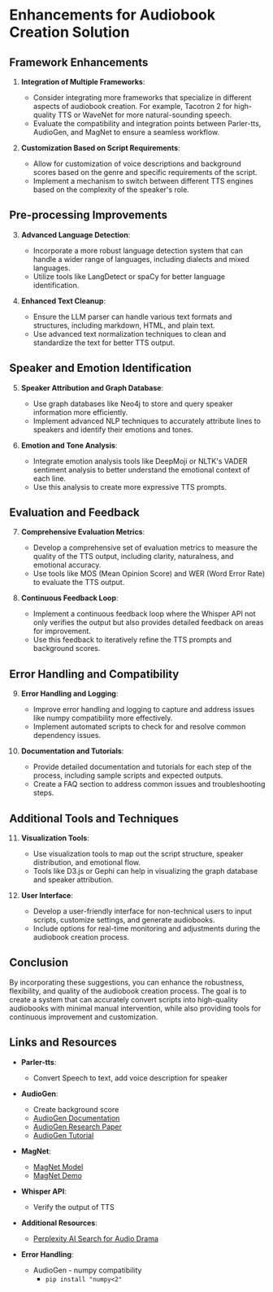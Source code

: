 # Enhancements for Audiobook Creation Solution

## Framework Enhancements

1. **Integration of Multiple Frameworks**:
   - Consider integrating more frameworks that specialize in different aspects of audiobook creation. For example, Tacotron 2 for high-quality TTS or WaveNet for more natural-sounding speech.
   - Evaluate the compatibility and integration points between Parler-tts, AudioGen, and MagNet to ensure a seamless workflow.

2. **Customization Based on Script Requirements**:
   - Allow for customization of voice descriptions and background scores based on the genre and specific requirements of the script.
   - Implement a mechanism to switch between different TTS engines based on the complexity of the speaker's role.

## Pre-processing Improvements

3. **Advanced Language Detection**:
   - Incorporate a more robust language detection system that can handle a wider range of languages, including dialects and mixed languages.
   - Utilize tools like LangDetect or spaCy for better language identification.

4. **Enhanced Text Cleanup**:
   - Ensure the LLM parser can handle various text formats and structures, including markdown, HTML, and plain text.
   - Use advanced text normalization techniques to clean and standardize the text for better TTS output.

## Speaker and Emotion Identification

5. **Speaker Attribution and Graph Database**:
   - Use graph databases like Neo4j to store and query speaker information more efficiently.
   - Implement advanced NLP techniques to accurately attribute lines to speakers and identify their emotions and tones.

6. **Emotion and Tone Analysis**:
   - Integrate emotion analysis tools like DeepMoji or NLTK's VADER sentiment analysis to better understand the emotional context of each line.
   - Use this analysis to create more expressive TTS prompts.

## Evaluation and Feedback

7. **Comprehensive Evaluation Metrics**:
   - Develop a comprehensive set of evaluation metrics to measure the quality of the TTS output, including clarity, naturalness, and emotional accuracy.
   - Use tools like MOS (Mean Opinion Score) and WER (Word Error Rate) to evaluate the TTS output.

8. **Continuous Feedback Loop**:
   - Implement a continuous feedback loop where the Whisper API not only verifies the output but also provides detailed feedback on areas for improvement.
   - Use this feedback to iteratively refine the TTS prompts and background scores.

## Error Handling and Compatibility

9. **Error Handling and Logging**:
   - Improve error handling and logging to capture and address issues like numpy compatibility more effectively.
   - Implement automated scripts to check for and resolve common dependency issues.

10. **Documentation and Tutorials**:
    - Provide detailed documentation and tutorials for each step of the process, including sample scripts and expected outputs.
    - Create a FAQ section to address common issues and troubleshooting steps.

## Additional Tools and Techniques

11. **Visualization Tools**:
    - Use visualization tools to map out the script structure, speaker distribution, and emotional flow.
    - Tools like D3.js or Gephi can help in visualizing the graph database and speaker attribution.

12. **User Interface**:
    - Develop a user-friendly interface for non-technical users to input scripts, customize settings, and generate audiobooks.
    - Include options for real-time monitoring and adjustments during the audiobook creation process.

## Conclusion

By incorporating these suggestions, you can enhance the robustness, flexibility, and quality of the audiobook creation process. The goal is to create a system that can accurately convert scripts into high-quality audiobooks with minimal manual intervention, while also providing tools for continuous improvement and customization.

## Links and Resources

- **Parler-tts**:
  - Convert Speech to text, add voice description for speaker

- **AudioGen**:
  - Create background score
  - [AudioGen Documentation](https://facebookresearch.github.io/audiocraft/docs/AUDIOGEN.html)
  - [AudioGen Research Paper](https://arxiv.org/abs/2209.15352)
  - [AudioGen Tutorial](https://www.jetson-ai-lab.com/tutorial_audiocraft.html)

- **MagNet**:
  - [MagNet Model](https://huggingface.co/facebook/audio-magnet-small)
  - [MagNet Demo](https://github.com/facebookresearch/audiocraft/blob/main/demos/magnet_demo.ipynb)

- **Whisper API**:
  - Verify the output of TTS

- **Additional Resources**:
  - [Perplexity AI Search for Audio Drama](https://www.perplexity.ai/search/create-an-audio-drama-with-an-THqHhQeqRXGPaqaB8ar6Vg)

- **Error Handling**:
  - AudioGen - numpy compatibility
    - `pip install "numpy<2"`